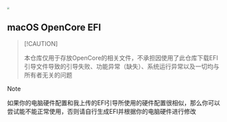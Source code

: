 <img src="https://static.wikia.nocookie.net/logopedia/images/6/63/MacOS_Sonoma.png/revision/latest/scale-to-width-down/1000?cb=20230719191829" style="zoom:33%;" />

## macOS OpenCore EFI

>  [!CAUTION]
>
>  本仓库仅用于存放OpenCore的相关文件，不承担因使用了此仓库下载EFI引导文件导致的引导失败、功能异常（缺失）、系统运行异常以及一切均与所有者无关的问题

> [!NOTE]
>
> 如果你的电脑硬件配置和我上传的EFI引导所使用的硬件配置很相似，那么你可以尝试能不能正常使用，否则请自行生成EFI并根据你的电脑硬件进行修改

